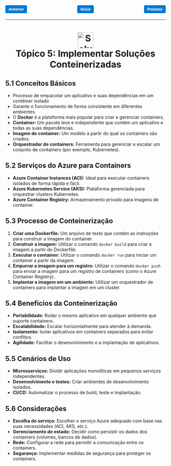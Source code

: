 <!-- markmap -->
<style>
.button {
  padding: 5px 10px;
  font-size: 12px;
  font-weight: bold;
  text-align: center;
  text-decoration: none;
  background-color: #0078d4;
  color: white;
  border-radius: 3px;
  transition: background-color 0.3s;
}

.button:hover {
  background-color: #005a9e;
}

.button-container {
  display: flex;
  justify-content: space-between;
  align-items: center;
  margin-bottom: 10px;
}

.divider {
  border-top: 1px solid rgb(65, 66, 67); /* Tom de cinza das linhas do Markdown */
  margin: 20px 0;
}
</style>

<div class="button-container">
  <a href="topico_4_desenvolver_solucoes_que_usam_o_azure_cosmos_db.md" class="button">Anterior</a>
  <a href="az-204_markmap.md" class="button">Início</a>
  <a href="topico_6_implementar_autenticacao_e_autorizacao_de_usuario.md" class="button">Próximo</a>
</div>

<div class="divider"></div>

# <div style="text-align: center; width:100%;"><img src="https://learn.microsoft.com/pt-br/training/achievements/iaas-implement-solutions.svg" alt="Soluções Conteinerizadas" width="50" height="50"> <br /> **Tópico 5: Implementar Soluções Conteinerizadas**</div>

## **5.1 Conceitos Básicos**

* Processo de empacotar um aplicativo e suas dependências em um contêiner isolado
* Garante o funcionamento de forma consistente em diferentes ambientes. 
* O **Docker** é a plataforma mais popular para criar e gerenciar containers.
* **Container:** Um pacote leve e independente que contém um aplicativo e todas as suas dependências.
* **Imagem de container:** Um modelo a partir do qual os containers são criados.
* **Orquestrador de containers:** Ferramenta para gerenciar e escalar um conjunto de containers (por exemplo, Kubernetes).

## **5.2 Serviços do Azure para Containers**

* **Azure Container Instances (ACI):** Ideal para executar containers isolados de forma rápida e fácil.
* **Azure Kubernetes Service (AKS):** Plataforma gerenciada para orquestrar clusters Kubernetes.
* **Azure Container Registry:** Armazenamento privado para imagens de container.

## **5.3 Processo de Conteinerização**

1. **Criar uma Dockerfile:** Um arquivo de texto que contém as instruções para construir a imagem do container.
2. **Construir a imagem:** Utilizar o comando `docker build` para criar a imagem a partir do Dockerfile.
3. **Executar o container:** Utilizar o comando `docker run` para iniciar um container a partir da imagem.
4. **Empurrar a imagem para um registro:** Utilizar o comando `docker push` para enviar a imagem para um registro de containers (como o Azure Container Registry).
5. **Implantar a imagem em um ambiente:** Utilizar um orquestrador de containers para implantar a imagem em um cluster.

## **5.4 Benefícios da Conteinerização**

* **Portabilidade:** Rodar o mesmo aplicativo em qualquer ambiente que suporte containers.
* **Escalabilidade:** Escalar horizontalmente para atender à demanda.
* **Isolamento:** Isolar aplicativos em containers separados para evitar conflitos.
* **Agilidade:** Facilitar o desenvolvimento e a implantação de aplicativos.

## **5.5 Cenários de Uso**

* **Microsserviços:** Dividir aplicações monolíticas em pequenos serviços independentes.
* **Desenvolvimento e testes:** Criar ambientes de desenvolvimento isolados.
* **CI/CD:** Automatizar o processo de build, teste e implantação.

## **5.6 Considerações**

* **Escolha do serviço:** Escolher o serviço Azure adequado com base nas suas necessidades (ACI, AKS, etc.).
* **Gerenciamento de estado:** Decidir como persistir os dados dos containers (volumes, bancos de dados).
* **Rede:** Configurar a rede para permitir a comunicação entre os containers.
* **Segurança:** Implementar medidas de segurança para proteger os containers.
